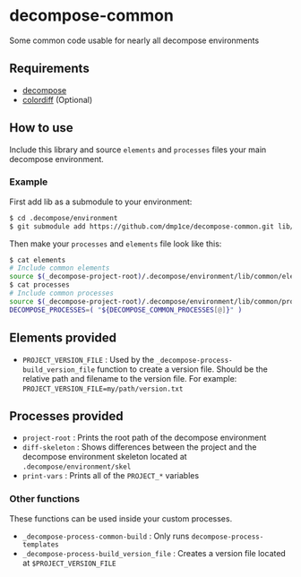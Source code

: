 # decompose-common
Some common code usable for nearly all decompose environments

## Requirements

- [decompose](https://github.com/dmp1ce/decompose)
- [colordiff](http://www.colordiff.org/) (Optional)

## How to use

Include this library and source `elements` and `processes` files your main decompose environment.

### Example

First add lib as a submodule to your environment:
``` bash
$ cd .decompose/environment
$ git submodule add https://github.com/dmp1ce/decompose-common.git lib/common
```

Then make your `processes` and `elements` file look like this:
``` bash
$ cat elements
# Include common elements
source $(_decompose-project-root)/.decompose/environment/lib/common/elements
$ cat processes
# Include common processes
source $(_decompose-project-root)/.decompose/environment/lib/common/processes
DECOMPOSE_PROCESSES=( "${DECOMPOSE_COMMON_PROCESSES[@]}" )
```

## Elements provided

- `PROJECT_VERSION_FILE` : Used by the `_decompose-process-build_version_file` function to create a version file. Should be the relative path and filename to the version file. For example: `PROJECT_VERSION_FILE=my/path/version.txt`

## Processes provided

- `project-root` : Prints the root path of the decompose environment
- `diff-skeleton` : Shows differences between the project and the decompose environment skeleton located at `.decompose/environment/skel`
- `print-vars` : Prints all of the `PROJECT_*` variables

### Other functions

These functions can be used inside your custom processes.

- `_decompose-process-common-build` : Only runs `decompose-process-templates`
- `_decompose-process-build_version_file` : Creates a version file located at `$PROJECT_VERSION_FILE`
